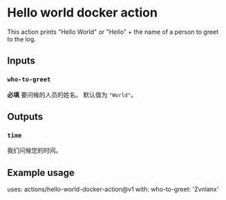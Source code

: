 # Hello world docker action

This action prints "Hello World" or "Hello" + the name of a person to greet to the log.

## Inputs

### `who-to-greet`

**必填** 要问候的人员的姓名。 默认值为 `"World"`。

## Outputs

### `time`

我们问候您的时间。

## Example usage

uses: actions/hello-world-docker-action@v1
with:
  who-to-greet: 'Zvnlanx'
